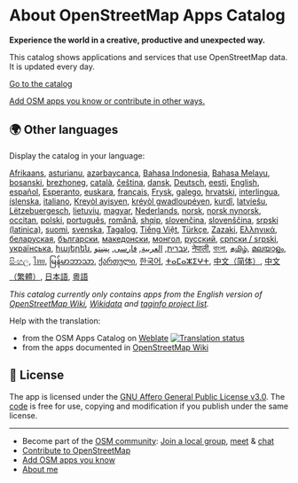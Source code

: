 # About OpenStreetMap Apps Catalog

**Experience the world in a creative, productive and unexpected way.**

This catalog shows applications and services that use OpenStreetMap data. It is updated every day. 

[Go to the catalog](https://osm-apps.zottelig.ch)

[Add OSM apps you know or contribute in other ways.](https://wiki.openstreetmap.org/wiki/OSM_Apps_Catalog#How_to_document_a_new_software)

## 🌍 Other languages

Display the catalog in your language:

[Afrikaans](/?lang=af),
[asturianu](/?lang=ast),
[azərbaycanca](/?lang=az),
[Bahasa Indonesia](/?lang=id),
[Bahasa Melayu](/?lang=ms),
[bosanski](/?lang=bs),
[brezhoneg](/?lang=br),
[català](/?lang=ca),
[čeština](/?lang=cs),
[dansk](/?lang=da),
[Deutsch](/?lang=de),
[eesti](/?lang=et),
[English](/?lang=en),
[español](/?lang=es),
[Esperanto](/?lang=eo),
[euskara](/?lang=eu),
[français](/?lang=fr),
[Frysk](/?lang=fy),
[galego](/?lang=gl),
[hrvatski](/?lang=hr),
[interlingua](/?lang=ia),
[íslenska](/?lang=is),
[italiano](/?lang=it),
[Kreyòl ayisyen](/?lang=ht),
[kréyòl gwadloupéyen](/?lang=gcf),
[kurdî](/?lang=ku),
[latviešu](/?lang=lv),
[Lëtzebuergesch](/?lang=lb),
[lietuvių](/?lang=lt),
[magyar](/?lang=hu),
[Nederlands](/?lang=nl),
[norsk](/?lang=no),
[norsk nynorsk](/?lang=nn),
[occitan](/?lang=oc),
[polski](/?lang=pl),
[português](/?lang=pt),
[română](/?lang=ro),
[shqip](/?lang=sq),
[slovenčina](/?lang=sk),
[slovenščina](/?lang=sl),
[srpski (latinica)](/?lang=sr-latn),
[suomi](/?lang=fi),
[svenska](/?lang=sv),
[Tagalog](/?lang=tl),
[Tiếng Việt](/?lang=vi),
[Türkçe](/?lang=tr),
[Zazaki](/?lang=diq),
[Ελληνικά](/?lang=el),
[беларуская](/?lang=be),
[български](/?lang=bg),
[македонски](/?lang=mk),
[монгол](/?lang=mn),
[русский](/?lang=ru),
[српски / srpski](/?lang=sr),
[українська](/?lang=uk),
[հայերեն](/?lang=hy),
[עברית](/?lang=he),
[العربية](/?lang=ar),
[فارسی](/?lang=fa),
[پښتو](/?lang=ps),
[नेपाली](/?lang=ne),
[বাংলা](/?lang=bn),
[தமிழ்](/?lang=ta),
[മലയാളം](/?lang=ml),
[සිංහල](/?lang=si),
[ไทย](/?lang=th),
[မြန်မာဘာသာ](/?lang=my),
[ქართული](/?lang=ka),
[한국어](/?lang=ko),
[ⵜⴰⵎⴰⵣⵉⵖⵜ](/?lang=tzm),
[中文（简体）](/?lang=zh-hans),
[中文（繁體）](/?lang=zh-hant),
[日本語](/?lang=ja),
[粵語](/?lang=yue)

*This catalog currently only contains apps from the English version of [OpenStreetMap Wiki](https://wiki.openstreetmap.org/), [Wikidata](https://www.wikidata.org/) and [taginfo project list](https://taginfo.openstreetmap.org/projects).*

Help with the translation:

- from the OSM Apps Catalog on [Weblate](https://hosted.weblate.org/projects/osm-apps-catalog/osm-apps-catalog) <a href="https://hosted.weblate.org/engage/osm-apps-catalog/">
  <img src="https://hosted.weblate.org/widgets/osm-apps-catalog/-/svg-badge.svg" alt="Translation status" /></a>
- from the apps documented in [OpenStreetMap Wiki](https://wiki.openstreetmap.org/wiki/Wiki_Translation)

## 📜 License

The app is licensed under the [GNU Affero General Public License v3.0](https://github.com/ToastHawaii/osm-apps-catalog/blob/master/LICENSE). The [code](https://github.com/ToastHawaii/osm-apps-catalog) is free for use, copying and modification if you publish under the same license.

---

- Become part of the [OSM community](https://resultmaps.neis-one.org/oooc?layers=B&zoom=5&lat=47.6215&lon=7.5816&contributors=TTTTTT): [Join a local group](https://usergroups.openstreetmap.de/), [meet](https://osmcal.org/) & [chat](https://community.osm.be/)
- [Contribute to OpenStreetMap](https://wiki.openstreetmap.org/wiki/How_to_contribute)
- [Add OSM apps you know](https://wiki.openstreetmap.org/wiki/OSM_Apps_Catalog)
- [About me](https://wiki.openstreetmap.org/wiki/User:ToastHawaii)
